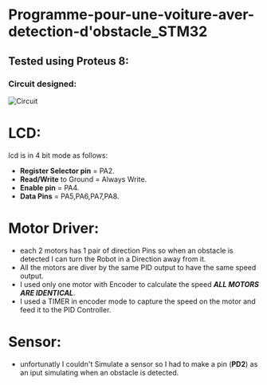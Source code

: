 # Programme-pour-une-voiture-aver-detection-d'obstacle_STM32
## Tested using Proteus 8:
### Circuit designed:
![Circuit](https://github.com/Akschan/Programme-pour-une-voiture-aver-detection-d-obstacle/blob/main/images/Circuit_design.png)

# LCD:
lcd is in 4 bit mode as follows:
- **Register Selector pin** = PA2.
- **Read/Write** to Ground = Always Write.
- **Enable pin** = PA4.
- **Data Pins** = PA5,PA6,PA7,PA8.

# Motor Driver:
- each 2 motors has 1 pair of direction Pins so when an obstacle is detected I can turn the Robot in a Direction away from it.
- All the motors are diver by the same PID output to have the same speed output.
- I used only one motor with Encoder to calculate the speed ***ALL MOTORS ARE IDENTICAL***.
- I used a TIMER in encoder mode to capture the speed on the motor and feed it to the PID Controller.

# Sensor:
- unfortunatly I couldn't Simulate a sensor so I had to make a pin (**PD2**) as an iput simulating when an obstacle is detected.
